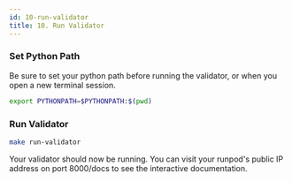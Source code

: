 ```yaml
---
id: 10-run-validator
title: 10. Run Validator
---
```


### Set Python Path

Be sure to set your python path before running the validator, or when you open a new terminal session.

```bash
export PYTHONPATH=$PYTHONPATH:$(pwd)
```

### Run Validator

```bash
make run-validator
```

Your validator should now be running. You can visit your runpod's public IP address on port 8000/docs to see the interactive documentation.
